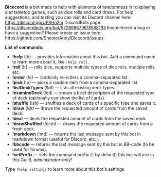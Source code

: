 **Dicecord** is a bot made to help with elements of randomness in roleplaying and tabletop games, such as dice rolls and card draws.
For help, suggestions, and testing you can visit its Discord channel here: https://discord.gg/UPRHn2m
DiscordBots page: https://discordbots.org/bot/572698679618568193
Encountered a bug or have a suggestion? Please create an issue here: https://github.com/ShooterAndy/Dicecord/issues

**List of commands:**
 * **!help** (!h) — provides information about this bot. Add a command name to learn more about it, like `!help roll`.
 * **!roll** (!r) — rolls dice, supports multiple types of dice rolls, multiple rolls, etc.
 * **!order** (!o) — randomly re-orders a comma-separated list.
 * **!pick** (!p) — picks a random item from a comma-separated list.
 * **!listDeckTypes** (!ldt) — lists all existing deck types.
 * **!examineDeck** (!ed) — shows a brief description of the requested type of deck (optionally can show the list of cards).
 * **!shuffle** (!sh) — shuffles a deck of cards of a specific type and saves it.
 * **!draw** (!dr) — draws the requested amount of cards from the saved deck.
 * **!deal** — deals the requested amount of cards from the saved deck.
 * **!drawShuffled** (!drsh) — draws the requested amount of cards from a fresh deck.
 * **!markdown** (!md) — returns the last message sent by this bot in markdown format (useful for Discord, etc.).
 * **!bbcode** — returns the last message sent by this bot in BB-code (to be used for forums).
 * **!setPrefix** — sets the command prefix (`!` by default) this bot will use in this Guild, _administrator-only!_  
 
 Type `!help settings` to learn more about this bot's settings.